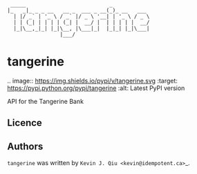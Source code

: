 ```
 _____                           _            
|_   _|_ _ _ __   __ _  ___ _ __(_)_ __   ___ 
  | |/ _` | '_ \ / _` |/ _ \ '__| | '_ \ / _ \
  | | (_| | | | | (_| |  __/ |  | | | | |  __/
  |_|\__,_|_| |_|\__, |\___|_|  |_|_| |_|\___|
                 |___/                        
```

tangerine
=========

.. image:: https://img.shields.io/pypi/v/tangerine.svg
    :target: https://pypi.python.org/pypi/tangerine
    :alt: Latest PyPI version

API for the Tangerine Bank

Licence
-------

Authors
-------

`tangerine` was written by `Kevin J. Qiu <kevin@idempotent.ca>`_.
